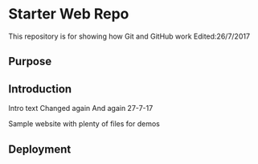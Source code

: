 # Starter Web Repo

This repository is for showing how Git and GitHub work
Edited:26/7/2017
## Purpose

## Introduction
Intro text
Changed again
And again
27-7-17

Sample website with plenty of files for demos

## Deployment
